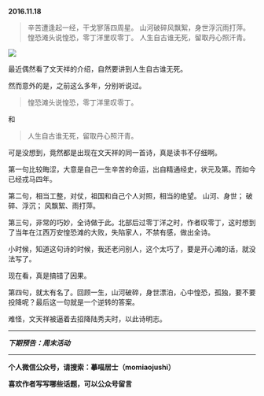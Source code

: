 **2016.11.18**

>辛苦遭逢起一经，干戈寥落四周星。
>山河破碎风飘絮，身世浮沉雨打萍。
>惶恐滩头说惶恐，零丁洋里叹零丁。
>人生自古谁无死，留取丹心照汗青。

![](http://upload-images.jianshu.io/upload_images/51001-5bd4e6ca15ba73bb.jpg?imageMogr2/auto-orient/strip%7CimageView2/2/w/1240)

最近偶然看了文天祥的介绍，自然要讲到人生自古谁无死。

然而意外的是，之前这么多年，分别听说过。
>惶恐滩头说惶恐，零丁洋里叹零丁。

和
>人生自古谁无死，留取丹心照汗青。

可是没想到，竟然都是出现在文天祥的同一首诗，真是读书不仔细啊。

第一句比较晦涩，大意是自己一生辛苦的命运，出自精通经史，状元及第。而如今已经戎马四年。

第二句，相当工整，对仗，祖国和自己个人对照，相当的绝望。
山河、身世；
破碎、浮沉；
风飘絮、雨打萍。

第三句，非常的巧妙，全诗做于此。北部后过零丁洋之时，作者叹零丁，这时想到了当年在江西万安惶恐滩的大败，失陷家人，不禁有感，做出全诗。

小时候，知道这句诗的时候，我还老问别人，这个太巧了，要是开心滩的话，就没法写了。

现在看，真是搞错了因果。

第四句，就太有名了。回顾一生，山河破碎，身世漂泊，心中惶恐，孤独，要不要投降呢？最后这一句就是一个逆转的答案。

难怪，文天祥被逼着去招降陆秀夫时，以此诗明志。



***

***下期预告：周末活动***

***

**个人微信公众号，请搜索：摹喵居士（momiaojushi）**

**喜欢作者写写哪些话题，可以公众号留言**